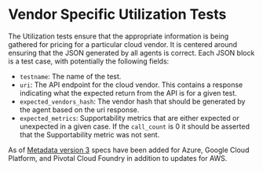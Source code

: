 # Vendor Specific Utilization Tests

The Utilization tests ensure that the appropriate information is being gathered for pricing for a particular cloud vendor. It is centered around ensuring that the JSON generated by all agents is correct. Each JSON block is a test case, with potentially the following fields:

- `testname`: The name of the test.
- `uri`: The API endpoint for the cloud vendor. This contains a response indicating what the expected return from the API is for a given test.
- `expected_vendors_hash`: The vendor hash that should be generated by the agent based on the uri response.
- `expected_metrics`: Supportability metrics that are either expected or unexpected in a given case. If the `call_count` is 0 it should be asserted that the Supportability metric was not sent.

As of [Metadata version 3](https://source.datanerd.us/agents/agent-specs/blob/c78cddeaa5fa23dce892b8c6da95b9f900636c35/Utilization.md) specs have been added for Azure, Google Cloud Platform, and Pivotal Cloud Foundry in addition to updates for AWS.
